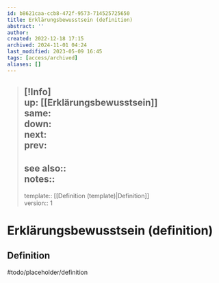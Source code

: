 ```yaml
---
id: b8621caa-ccb8-472f-9573-714525725650
title: Erklärungsbewusstsein (definition)
abstract: ''
author: 
created: 2022-12-18 17:15
archived: 2024-11-01 04:24
last_modified: 2023-05-09 16:45
tags: [access/archived]
aliases: []
---
```


> [!Info]  
> up: [[Erklärungsbewusstsein]]  
> same:  
> down:  
> next:  
> prev: 
> ---  
> see also::  
> notes:: 
> --
> template:: [[Definition (template)|Definition]]  
> version:: 1

# Erklärungsbewusstsein (definition)

## Definition

#todo/placeholder/definition
